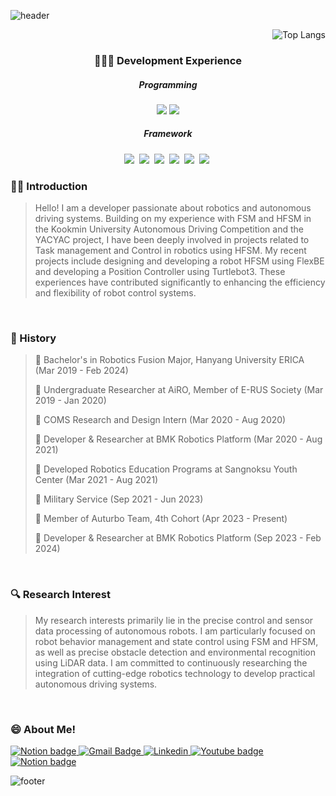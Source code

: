 ![header](https://capsule-render.vercel.app/api?type=waving&color=gradient&height=180&section=header&text=🤖%20WooSung%20Yoon%20🐢&fontSize=40)

<p align="right">
<img src="https://hits.seeyoufarm.com/api/count/incr/badge.svg?url=https%3A%2F%2Fgithub.com%2Fggh-png&count_bg=%2379C83D&title_bg=%23555555&icon=github.svg&icon_color=%23E7E7E7&title=hits&edge_flat=false"alt="Top Langs" />
</p>

<h3 align="center">🧑🏻‍💻 Development Experience</h3>

<h5 align="center">Programming</h5>
<p align="center">
  <img src="https://img.shields.io/badge/C++-00599C?style=for-the-badge&logo=C%2B%2B&logoColor=white"/>
  <img src="https://img.shields.io/badge/Python-3766AB?style=for-the-badge&logo=Python&logoColor=white"/>
</p>
<h5 align="center">Framework</h5>
<p align="center">
  <img src="https://img.shields.io/badge/ROS-123456?style=for-the-badge&logo=ROS&logoColor=white"/></a>&nbsp
  <img src="https://img.shields.io/badge/ROS2-125656?style=for-the-badge&logo=ROS&logoColor=white"/></a>&nbsp
  <img src="https://img.shields.io/badge/FlexBE-FCBFBD?style=for-the-badge&logo=FlexBE&logoColor=white"/></a>&nbsp
  <img src="https://img.shields.io/badge/BehaviorTree-68A51C?style=for-the-badge&logo=BehaviorTree&logoColor=white"/></a>&nbsp
  <img src="https://img.shields.io/badge/Arduiono-553322?style=for-the-badge&logo=arduino&logoColor=white"/></a>&nbsp 
  <img src="https://img.shields.io/badge/SolidWorks-005386?style=for-the-badge&logo=dassaultsystemes&logoColor=white"/></a>&nbsp
</p>

### 👨‍🔧 Introduction

> Hello! I am a developer passionate about robotics and autonomous driving systems. Building on my experience with FSM and HFSM in the Kookmin University Autonomous Driving Competition and the YACYAC project, I have been deeply involved in projects related to Task management and Control in robotics using HFSM. My recent projects include designing and developing a robot HFSM using FlexBE and developing a Position Controller using Turtlebot3. These experiences have contributed significantly to enhancing the efficiency and flexibility of robot control systems.

<br/>

### 🚩 History
> 🔹 Bachelor's in Robotics Fusion Major, Hanyang University ERICA (Mar 2019 - Feb 2024)
> 
> 🔹 Undergraduate Researcher at AiRO, Member of E-RUS Society (Mar 2019 - Jan 2020)
>
> 🔹 COMS Research and Design Intern (Mar 2020 - Aug 2020)
>
> 🔹 Developer & Researcher at BMK Robotics Platform (Mar 2020 - Aug 2021)
>
> 🔹 Developed Robotics Education Programs at Sangnoksu Youth Center (Mar 2021 - Aug 2021)
>
> 🔹 Military Service (Sep 2021 - Jun 2023)
>
> 🔹 Member of Auturbo Team, 4th Cohort (Apr 2023 - Present)
>
> 🔹 Developer & Researcher at BMK Robotics Platform (Sep 2023 - Feb 2024)

<br/>

### 🔍 Research Interest

> My research interests primarily lie in the precise control and sensor data processing of autonomous robots. I am particularly focused on robot behavior management and state control using FSM and HFSM, as well as precise obstacle detection and environmental recognition using LiDAR data. I am committed to continuously researching the integration of cutting-edge robotics technology to develop practical autonomous driving systems.

<br/>

### 😄 About Me! 

<a href="https://www.miricanvas.com/en/v/11xa6e7">
  <img src="https://img.shields.io/badge/Portfolio-333333?style=flat-square&logo=aboutdotme&logoColor=white" alt="Notion badge">
</a>
<a href="mailto:0380089@gmail.com">
  <img src="https://img.shields.io/badge/Gmail-d14836?style=flat-square&logo=Gmail&logoColor=white" alt="Gmail Badge">
</a>
<a href="https://www.linkedin.com/in/%EC%9A%B0%EC%84%B1-%EC%9C%A4-524b54207/?originalSubdomain=kr">
  <img src="https://img.shields.io/badge/-LinkedIn-0077b5?style=round-square&logo=linkedin&logoColor=white" alt="Linkedin">
</a>
<a href="https://www.youtube.com/@ggh-png1956">
  <img src="https://img.shields.io/badge/Youtube-ff0000?style=flat-square&logo=youtube&link=https://www.youtube.com/c/kyleschool" alt="Youtube badge">
</a>
<a href="https://ggh-png.notion.site/ggh-png/Woosung-Yun-16843801948c44568fd78c21841cd13c">
  <img src="https://img.shields.io/badge/Notion-000000?style=flat-square&logo=notion&logoColor=white" alt="Notion badge">
</a>




![footer](https://capsule-render.vercel.app/api?type=waving&color=gradient&height=180&section=footer)
